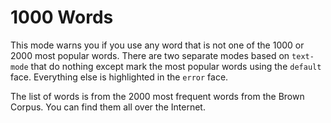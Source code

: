 # 1000 Words

This mode warns you if you use any word that is not one of the 1000 or
2000 most popular words. There are two separate modes based on
`text-mode` that do nothing except mark the most popular words using
the `default` face. Everything else is highlighted in the `error`
face.

The list of words is from the 2000 most frequent words from the Brown
Corpus. You can find them all over the Internet.

